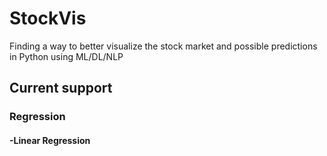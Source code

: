# StockVis
Finding a way to better visualize the stock market and possible predictions in Python using ML/DL/NLP

## Current support
### Regression
#### -Linear Regression
